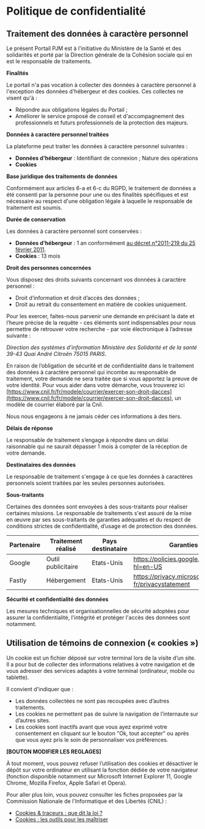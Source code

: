# Politique de confidentialité

## Traitement des données à caractère personnel

Le présent Portail PJM est à l'initiative du Ministère de la Santé et des solidarités et porté par la Direction générale de la Cohésion sociale qui en est le responsable de traitements.

**Finalités**

Le portail n'a pas vocation à collecter des données à caractère personnel à l'exception des données d'hébergeur et des cookies. Ces collectes ne visent qu'à :

- Répondre aux obligations légales du Portail ;
- Améliorer le service proposé de conseil et d'accompagnement des professionnels et futurs professionnels de la protection des majeurs.

**Données à caractère personnel traitées**

La plateforme peut traiter les données à caractère personnel suivantes :

- **Données d'hébergeur** : Identifiant de connexion ; Nature des opérations
- **Cookies**

**Base juridique des traitements de données**

Conformément aux articles 6-a et 6-c du RGPD, le traitement de données a été consenti par la personne pour une ou des finalités spécifiques et est nécessaire au respect d'une obligation légale à laquelle le responsable de traitement est soumis.

**Durée de conservation**

Les données à caractère personnel sont conservées :

- **Données d'hébergeur** : 1 an conformément [au décret n°2011-219 du 25 février 2011](https://www.legifrance.gouv.fr/affichTexteArticle.do;jsessionid=2189BD7EE6438A572501925453D7CF11.tplgfr34s_2?idArticle=LEGIARTI000023649363&cidTexte=JORFTEXT000023646013&categorieLien=id&dateTexte=).
- **Cookies** : 13 mois

**Droit des personnes concernées**

Vous disposez des droits suivants concernant vos données à caractère personnel :

- Droit d’information et droit d’accès des données ;
- Droit au retrait du consentement en matière de cookies uniquement.

Pour les exercer, faites-nous parvenir une demande en précisant la date et l’heure précise de la requête - ces éléments sont indispensables pour nous permettre de retrouver votre recherche - par voie électronique à l’adresse suivante :

_Direction des systèmes d’information
Ministère des Solidarité et de la santé
39-43 Quai André Citroën
75015 PARIS_.

En raison de l’obligation de sécurité et de confidentialité dans le traitement des données à caractère personnel qui incombe au responsable de traitement, votre demande ne sera traitée que si vous apportez la preuve de votre identité.
Pour vous aider dans votre démarche, vous trouverez ici [https://www.cnil.fr/fr/modele/courrier/exercer-son-droit-dacces](https://www.cnil.fr/fr/modele/courrier/exercer-son-droit-dacces), un modèle de courrier élaboré par la Cnil.

Nous nous engageons à ne jamais céder ces informations à des tiers.

**Délais de réponse**

Le responsable de traitement s’engage à répondre dans un délai raisonnable qui ne saurait dépasser 1 mois à compter de la réception de votre demande.

**Destinataires des données**

Le responsable de traitement s'engage à ce que les données à caractères personnels soient traitées par les seules personnes autorisées.

**Sous-traitants**

Certaines des données sont envoyées à des sous-traitants pour réaliser certaines missions. Le responsable de traitements s'est assuré de la mise en œuvre par ses sous-traitants de garanties adéquates et du respect de conditions strictes de confidentialité, d’usage et de protection des données.

| Partenaire | Traitement réalisé | Pays destinataire | Garanties                                            |
| ---------- | ------------------ | ----------------- | ---------------------------------------------------- |
| Google     | Outil publicitaire | Etats-Unis        | https://policies.google.com/terms?hl=en-US           |
| Fastly     | Hébergement        | Etats-Unis        | https://privacy.microsoft.com/fr-fr/privacystatement |

**Sécurité et confidentialité des données**

Les mesures techniques et organisationnelles de sécurité adoptées pour assurer la confidentialité, l'intégrité et protéger l'accès des données sont notamment.

## Utilisation de témoins de connexion (« cookies »)

Un cookie est un fichier déposé sur votre terminal lors de la visite d’un site. Il a pour but de collecter des informations relatives à votre navigation et de vous adresser des services adaptés à votre terminal (ordinateur, mobile ou tablette).

Il convient d'indiquer que :

- Les données collectées ne sont pas recoupées avec d’autres traitements.
- Les cookies ne permettent pas de suivre la navigation de l’internaute sur d’autres sites.
- Les cookies sont inactifs avant que vous ayez exprimé votre consentement en cliquant sur le bouton "Ok, tout accepter" ou après que vous ayez pris le soin de personnaliser vos préférences.

**[BOUTON MODIFIER LES REGLAGES]**

À tout moment, vous pouvez refuser l’utilisation des cookies et désactiver le dépôt sur votre ordinateur en utilisant la fonction dédiée de votre navigateur (fonction disponible notamment sur Microsoft Internet Explorer 11, Google Chrome, Mozilla Firefox, Apple Safari et Opera).

Pour aller plus loin, vous pouvez consulter les fiches proposées par la Commission Nationale de l'Informatique et des Libertés (CNIL) :

- [Cookies & traceurs : que dit la loi ?](https://www.cnil.fr/fr/cookies-traceurs-que-dit-la-loi)
- [Cookies : les outils pour les maîtriser](https://www.cnil.fr/fr/cookies-les-outils-pour-les-maitriser)
